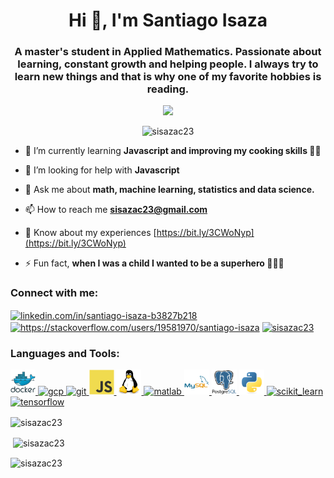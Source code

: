 <h1 align="center">Hi 👋, I'm Santiago Isaza</h1>
<h3 align="center">A master's student in Applied Mathematics. Passionate about learning, constant growth and helping people. I always try to learn new things and that is why one of my favorite hobbies is reading.</h3>

<div id="header" align="center">
  <img src="https://media.giphy.com/media/M9gbBd9nbDrOTu1Mqx/giphy.gif" width="100"/>
</div>

<p align="center"> <img src="https://komarev.com/ghpvc/?username=sisazac23&label=Profile%20views&color=0e75b6&style=flat" alt="sisazac23" /> </p>

- 🌱 I’m currently learning **Javascript and improving my cooking skills 👨‍🍳**

- 🤝 I’m looking for help with **Javascript**

- 💬 Ask me about **math, machine learning, statistics and data science.**

- 📫 How to reach me **sisazac23@gmail.com**

- 📄 Know about my experiences [https://bit.ly/3CWoNyp](https://bit.ly/3CWoNyp)

- ⚡ Fun fact, **when I was a child I wanted to be a superhero 🦸🏽‍♂️**

<h3 align="left">Connect with me:</h3>
<p align="left">
<a href="https://linkedin.com/in/linkedin.com/in/santiago-isaza-b3827b218" target="blank"><img align="center" src="https://raw.githubusercontent.com/rahuldkjain/github-profile-readme-generator/master/src/images/icons/Social/linked-in-alt.svg" alt="linkedin.com/in/santiago-isaza-b3827b218" height="30" width="40" /></a>
<a href="https://stackoverflow.com/users/https://stackoverflow.com/users/19581970/santiago-isaza" target="blank"><img align="center" src="https://raw.githubusercontent.com/rahuldkjain/github-profile-readme-generator/master/src/images/icons/Social/stack-overflow.svg" alt="https://stackoverflow.com/users/19581970/santiago-isaza" height="30" width="40" /></a>
<a href="https://www.leetcode.com/sisazac23" target="blank"><img align="center" src="https://raw.githubusercontent.com/rahuldkjain/github-profile-readme-generator/master/src/images/icons/Social/leet-code.svg" alt="sisazac23" height="30" width="40" /></a>
</p>

<h3 align="left">Languages and Tools:</h3>
<p align="left"> <a href="https://www.docker.com/" target="_blank" rel="noreferrer"> <img src="https://raw.githubusercontent.com/devicons/devicon/master/icons/docker/docker-original-wordmark.svg" alt="docker" width="40" height="40"/> </a> <a href="https://cloud.google.com" target="_blank" rel="noreferrer"> <img src="https://www.vectorlogo.zone/logos/google_cloud/google_cloud-icon.svg" alt="gcp" width="40" height="40"/> </a> <a href="https://git-scm.com/" target="_blank" rel="noreferrer"> <img src="https://www.vectorlogo.zone/logos/git-scm/git-scm-icon.svg" alt="git" width="40" height="40"/> </a> <a href="https://developer.mozilla.org/en-US/docs/Web/JavaScript" target="_blank" rel="noreferrer"> <img src="https://raw.githubusercontent.com/devicons/devicon/master/icons/javascript/javascript-original.svg" alt="javascript" width="40" height="40"/> </a> <a href="https://www.linux.org/" target="_blank" rel="noreferrer"> <img src="https://raw.githubusercontent.com/devicons/devicon/master/icons/linux/linux-original.svg" alt="linux" width="40" height="40"/> </a> <a href="https://www.mathworks.com/" target="_blank" rel="noreferrer"> <img src="https://upload.wikimedia.org/wikipedia/commons/2/21/Matlab_Logo.png" alt="matlab" width="40" height="40"/> </a> <a href="https://www.mysql.com/" target="_blank" rel="noreferrer"> <img src="https://raw.githubusercontent.com/devicons/devicon/master/icons/mysql/mysql-original-wordmark.svg" alt="mysql" width="40" height="40"/> </a> <a href="https://www.postgresql.org" target="_blank" rel="noreferrer"> <img src="https://raw.githubusercontent.com/devicons/devicon/master/icons/postgresql/postgresql-original-wordmark.svg" alt="postgresql" width="40" height="40"/> </a> <a href="https://www.python.org" target="_blank" rel="noreferrer"> <img src="https://raw.githubusercontent.com/devicons/devicon/master/icons/python/python-original.svg" alt="python" width="40" height="40"/> </a> <a href="https://scikit-learn.org/" target="_blank" rel="noreferrer"> <img src="https://upload.wikimedia.org/wikipedia/commons/0/05/Scikit_learn_logo_small.svg" alt="scikit_learn" width="40" height="40"/> </a> <a href="https://www.tensorflow.org" target="_blank" rel="noreferrer"> <img src="https://www.vectorlogo.zone/logos/tensorflow/tensorflow-icon.svg" alt="tensorflow" width="40" height="40"/> </a> </p>

<p><img align="center" src="https://github-readme-stats.vercel.app/api/top-langs?username=sisazac23&show_icons=true&locale=en&layout=compact" alt="sisazac23" /></p>

<p>&nbsp;<img align="center" src="https://github-readme-stats.vercel.app/api?username=sisazac23&show_icons=true&locale=en" alt="sisazac23" /></p>

<p><img align="center" src="https://github-readme-streak-stats.herokuapp.com/?user=sisazac23&" alt="sisazac23" /></p>
